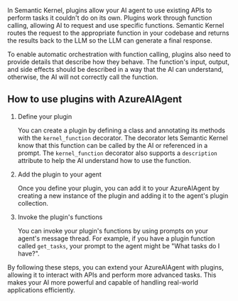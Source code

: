 In Semantic Kernel, plugins allow your AI agent to use existing APIs to perform tasks it couldn't do on its own. Plugins work through function calling, allowing AI to request and use specific functions. Semantic Kernel routes the request to the appropriate function in your codebase and returns the results back to the LLM so the LLM can generate a final response.

To enable automatic orchestration with function calling, plugins also need to provide details that describe how they behave. The function's input, output, and side effects should be described in a way that the AI can understand, otherwise, the AI will not correctly call the function.

## How to use plugins with AzureAIAgent

1. Define your plugin
    
    You can create a plugin by defining a class and annotating its methods with the `kernel_function` decorator. The decorator lets Semantic Kernel know that this function can be called by the AI or referenced in a prompt. The `kernel_function` decorator also supports a `description` attribute to help the AI understand how to use the function.

1. Add the plugin to your agent

    Once you define your plugin, you can add it to your AzureAIAgent by creating a new instance of the plugin and adding it to the agent's plugin collection.

1. Invoke the plugin's functions

    You can invoke your plugin's functions by using prompts on your agent's message thread. For example, if you have a plugin function called `get_tasks`, your prompt to the agent might be "What tasks do I have?".

By following these steps, you can extend your AzureAIAgent with plugins, allowing it to interact with APIs and perform more advanced tasks. This makes your AI more powerful and capable of handling real-world applications efficiently.